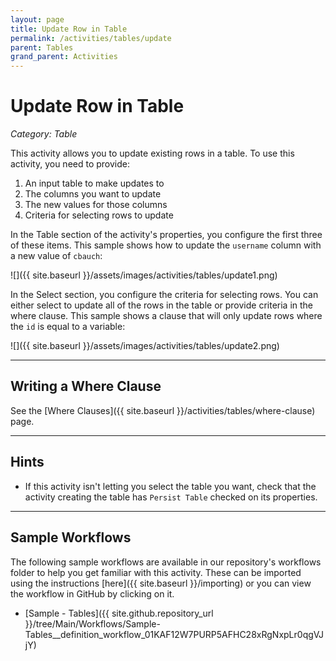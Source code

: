 ```yaml
---
layout: page
title: Update Row in Table
permalink: /activities/tables/update
parent: Tables
grand_parent: Activities
---
```


# Update Row in Table
_Category: Table_

This activity allows you to update existing rows in a table. To use this activity, you need to provide:
1. An input table to make updates to
1. The columns you want to update
1. The new values for those columns
1. Criteria for selecting rows to update

In the Table section of the activity's properties, you configure the first three of these items. This sample shows how to update the `username` column with a new value of `cbauch`:

![]({{ site.baseurl }}/assets/images/activities/tables/update1.png)

In the Select section, you configure the criteria for selecting rows. You can either select to update all of the rows in the table or provide criteria in the where clause. This sample shows a clause that will only update rows where the `id` is equal to a variable:

![]({{ site.baseurl }}/assets/images/activities/tables/update2.png)

---

## Writing a Where Clause
See the [Where Clauses]({{ site.baseurl }}/activities/tables/where-clause) page.

---

## Hints
* If this activity isn't letting you select the table you want, check that the activity creating the table has `Persist Table` checked on its properties.

---

## Sample Workflows
The following sample workflows are available in our repository's workflows folder to help you get familiar with this activity. These can be imported using the instructions [here]({{ site.baseurl }}/importing) or you can view the workflow in GitHub by clicking on it.

* [Sample - Tables]({{ site.github.repository_url }}/tree/Main/Workflows/Sample-Tables__definition_workflow_01KAF12W7PURP5AFHC28xRgNxpLr0qgVJjY)